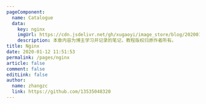 ```yaml
---
pageComponent:
  name: Catalogue
  data:
    key: nginx
    imgUrl: https://cdn.jsdelivr.net/gh/xugaoyi/image_store/blog/20200112120340.png
    description: 本章内容为博主学习并记录的笔记，教程版权归原作者所有。
title: Nginx
date: 2020-01-12 11:51:53
permalink: /pages/nginx
article: false
comment: false
editLink: false
author:
  name: zhangzc
  link: https://github.com/13535048320
---
```

